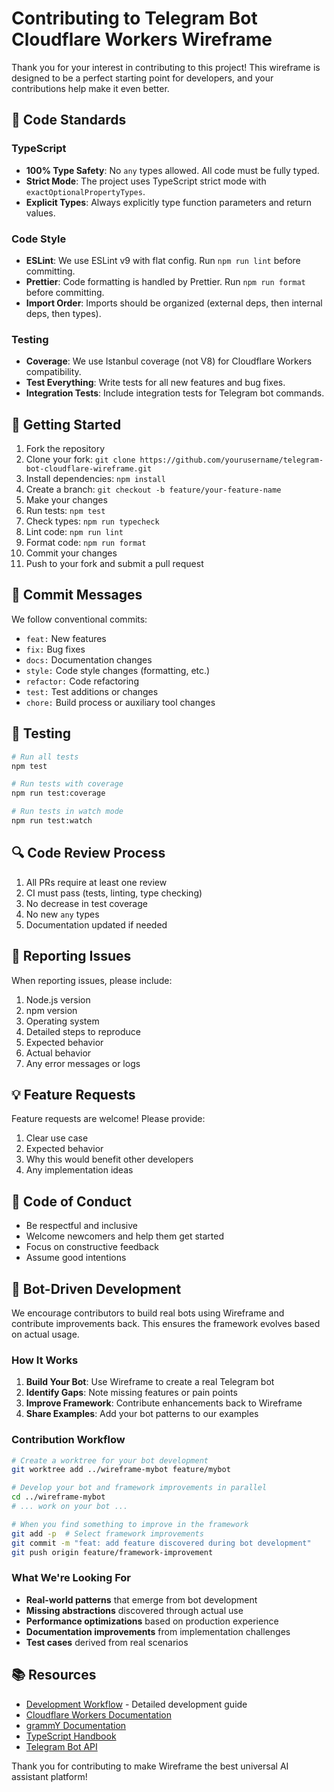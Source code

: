 # Contributing to Telegram Bot Cloudflare Workers Wireframe

Thank you for your interest in contributing to this project! This wireframe is designed to be a perfect starting point for developers, and your contributions help make it even better.

## 🎯 Code Standards

### TypeScript

- **100% Type Safety**: No `any` types allowed. All code must be fully typed.
- **Strict Mode**: The project uses TypeScript strict mode with `exactOptionalPropertyTypes`.
- **Explicit Types**: Always explicitly type function parameters and return values.

### Code Style

- **ESLint**: We use ESLint v9 with flat config. Run `npm run lint` before committing.
- **Prettier**: Code formatting is handled by Prettier. Run `npm run format` before committing.
- **Import Order**: Imports should be organized (external deps, then internal deps, then types).

### Testing

- **Coverage**: We use Istanbul coverage (not V8) for Cloudflare Workers compatibility.
- **Test Everything**: Write tests for all new features and bug fixes.
- **Integration Tests**: Include integration tests for Telegram bot commands.

## 🚀 Getting Started

1. Fork the repository
2. Clone your fork: `git clone https://github.com/yourusername/telegram-bot-cloudflare-wireframe.git`
3. Install dependencies: `npm install`
4. Create a branch: `git checkout -b feature/your-feature-name`
5. Make your changes
6. Run tests: `npm test`
7. Check types: `npm run typecheck`
8. Lint code: `npm run lint`
9. Format code: `npm run format`
10. Commit your changes
11. Push to your fork and submit a pull request

## 📝 Commit Messages

We follow conventional commits:

- `feat:` New features
- `fix:` Bug fixes
- `docs:` Documentation changes
- `style:` Code style changes (formatting, etc.)
- `refactor:` Code refactoring
- `test:` Test additions or changes
- `chore:` Build process or auxiliary tool changes

## 🧪 Testing

```bash
# Run all tests
npm test

# Run tests with coverage
npm run test:coverage

# Run tests in watch mode
npm run test:watch
```

## 🔍 Code Review Process

1. All PRs require at least one review
2. CI must pass (tests, linting, type checking)
3. No decrease in test coverage
4. No new `any` types
5. Documentation updated if needed

## 🐛 Reporting Issues

When reporting issues, please include:

1. Node.js version
2. npm version
3. Operating system
4. Detailed steps to reproduce
5. Expected behavior
6. Actual behavior
7. Any error messages or logs

## 💡 Feature Requests

Feature requests are welcome! Please provide:

1. Clear use case
2. Expected behavior
3. Why this would benefit other developers
4. Any implementation ideas

## 🤝 Code of Conduct

- Be respectful and inclusive
- Welcome newcomers and help them get started
- Focus on constructive feedback
- Assume good intentions

## 🤖 Bot-Driven Development

We encourage contributors to build real bots using Wireframe and contribute improvements back. This ensures the framework evolves based on actual usage.

### How It Works

1. **Build Your Bot**: Use Wireframe to create a real Telegram bot
2. **Identify Gaps**: Note missing features or pain points
3. **Improve Framework**: Contribute enhancements back to Wireframe
4. **Share Examples**: Add your bot patterns to our examples

### Contribution Workflow

```bash
# Create a worktree for your bot development
git worktree add ../wireframe-mybot feature/mybot

# Develop your bot and framework improvements in parallel
cd ../wireframe-mybot
# ... work on your bot ...

# When you find something to improve in the framework
git add -p  # Select framework improvements
git commit -m "feat: add feature discovered during bot development"
git push origin feature/framework-improvement
```

### What We're Looking For

- **Real-world patterns** that emerge from bot development
- **Missing abstractions** discovered through actual use
- **Performance optimizations** based on production experience
- **Documentation improvements** from implementation challenges
- **Test cases** derived from real scenarios

## 📚 Resources

- [Development Workflow](docs/DEVELOPMENT_WORKFLOW.md) - Detailed development guide
- [Cloudflare Workers Documentation](https://developers.cloudflare.com/workers/)
- [grammY Documentation](https://grammy.dev/)
- [TypeScript Handbook](https://www.typescriptlang.org/docs/handbook/)
- [Telegram Bot API](https://core.telegram.org/bots/api)

Thank you for contributing to make Wireframe the best universal AI assistant platform!
